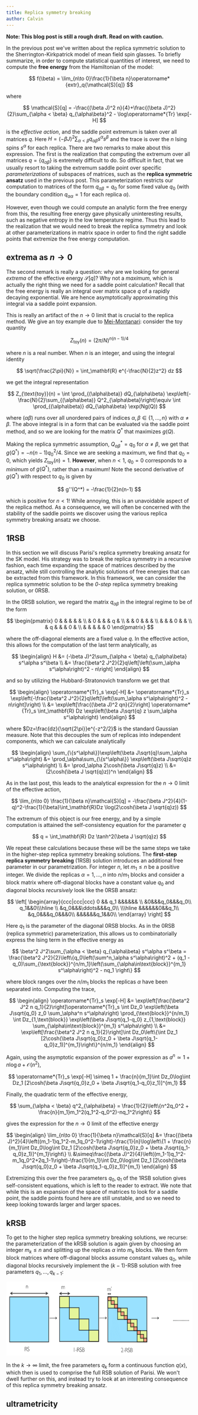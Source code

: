 ```yaml
---
title: Replica symmetry breaking
author: Calvin
---
```


**Note: This blog post is still a rough draft. Read on with caution.**


In the previous post we've written about the replica symmetric solution to the Sherrington-Kirkpatrick model of mean field spin glasses. To briefly summarize, in order to compute statistical quantities of interest, we need to compute the **free energy** from the Hamiltonian of the model:

$$ f(\beta) = \lim_{n\to 0}\frac{1}{\beta n}\operatorname*{extr}_q{\mathcal{S}[q]} $$

where

$$ \mathcal{S}[q] = -\frac{(\beta J)^2 n}{4}+\frac{(\beta J)^2}{2}\sum_{\alpha < \beta} q_{\alpha\beta}^2 - \log\operatorname*{Tr} \exp[-H] $$

is the *effective action*, and the saddle point extremum is taken over all matrices $q$. Here $H=(-\beta J)^2\sum_{\alpha < \beta} q_{\alpha\beta} s^\alpha s^\beta$ and the trace is over the $n$ Ising spins $s^\alpha$ for each replica. There are two remarks to make about this expression. The first is the realization that computing the extremum over all matrices $q=\{q_{\alpha\beta}\}$ is extremely difficult to do. So difficult in fact, that we usually resort to taking the extremum saddle point over specific *parameterizations* of subspaces of matrices, such as the **replica symmetric ansatz** used in the previous post. This parameterization restricts our computation to matrices of the form $q_{\alpha\beta}=q_0$ for some fixed value $q_0$ (with the boundary condition $q_{\alpha\alpha}=1$ for each replica $\alpha$).

However, even though we could compute an analytic form the free energy from this, the resulting free energy gave physically uninteresting results, such as negative entropy in the low temperature regime. Thus this lead to the realization that we would need to break the replica symmetry and look at other parameterizations in matrix space in order to find the right saddle points that extremize the free energy computation.


## extrema as $n\to 0$

The second remark is really a question: why are we looking for general *extrema* of the effective energy $\mathcal{S}[q]$? Why not a *maximum*, which is actually the right thing we need for a saddle point calculation? Recall that the free energy is really an integral over matrix space $q$ of a rapidly decaying exponential. We are hence asymptotically approximating this integral via a saddle point expansion. 

This is really an artifact of the $n\to 0$ limit that is crucial to the replica method. We give an toy example due to [Mei-Montanari](https://web.stanford.edu/~montanar/RESEARCH/book.html): consider the toy quantity

$$ Z_{\text{toy}}(n)=(2\pi/N)^{n(n-1)/4} $$

where $n$ is a real number. When $n$ is an integer, and using the integral identity

$$ \sqrt{\frac{2\pi}{N}} = \int_\mathbf{R} e^{-\frac{N}{2}z^2} dz $$

we get the integral representation

$$ Z_{\text{toy}}(n) = \int \prod_{(\alpha\beta)} dQ_{\alpha\beta} \exp\left(-\frac{N}{2}\sum_{(\alpha\beta)} Q^2_{\alpha\beta}\right)\equiv \int \prod_{(\alpha\beta)} dQ_{\alpha\beta} \exp(Ng(Q)) $$

where $(\alpha\beta)$ runs over all unordered pairs of indices $\alpha,\beta\in\{1,...,n\}$ with $\alpha\neq\beta$. The above integral is in a form that can be evaluated via the saddle point method, and so we are looking for the matrix $Q^*$ that maximizes $g(Q)$. 

Making the replica symmetric assumption, $Q^*_{\alpha\beta}=q_0$ for $\alpha\neq\beta$, we get that $g(Q^*)=-n(n-1)q_0^2/4$. Since we are seeking a maximum, we find that $q_0=0$, which yields $Z_{\text{toy}}(n)=1$. **However**, when $n < 1$, $q_0=0$ corresponds to a *minimum* of $g(Q^*)$, rather than a maximum! Note the second derivative of $g(Q^*)$ with respect to $q_0$ is given by

$$ g''(Q^*) = -\frac{1}{2}n(n-1) $$

which is positive for $n<1$! While annoying, this is an unavoidable aspect of the replica method. As a consequence, we will often be concerned with the stability of the saddle points we discover using the various replica symmetry breaking ansatz we choose.


## 1RSB

In this section we will discuss Parisi's replica symmetry breaking ansatz for the SK model. His strategy was to break the replica symmetry in a recursive fashion, each time expanding the space of matrices described by the ansatz, while still controlling the analytic solutions of free energies that can be extracted from this framework. In this framework, we can consider the replica symmetric solution to be the *0-step* replica symmetry breaking solution, or 0RSB.

In the 0RSB solution, we regard the matrix $q_{\alpha\beta}$ in the integral regime to be of the form

$$
\begin{pmatrix}
0 &   &   &  &   &   \\
  & 0 &   &  & q &   \\
  &   & 0 &  &   &   \\
  & & & 0 & & \\
  & q & & & 0 & \\
  & & & & & 0
\end{pmatrix}
$$

where the off-diagonal elements are a fixed value $q$. In the effective action, this allows for the computation of the last term analytically, as

$$
\begin{align}
H &= (-\beta J)^2\sum_{\alpha < \beta} q_{\alpha\beta} s^\alpha s^\beta \\
&= \frac{\beta^2 J^2}{2}q\left[\left(\sum_\alpha s^\alpha\right)^2 - n\right]
\end{align}
$$

and so by utilizing the Hubbard-Stratonovich transform we get that

$$
\begin{align}
\operatorname*{Tr}_s \exp[-H]
&= \operatorname*{Tr}_s \exp\left(-\frac{\beta^2 J^2}{2}q\left[\left(\sum_\alpha s^\alpha\right)^2 - n\right]\right) \\
&= \exp\left[\frac{(\beta J)^2 qn}{2}\right] \operatorname*{Tr}_s \int_\mathbf{R} Dz \exp\left(\beta J\sqrt{q} z \sum_\alpha s^\alpha\right)
\end{align}
$$

where $Dz=\frac{dz}{\sqrt{2\pi}}e^{-z^2/2}$ is the standard Gaussian measure. Note that this decouples the sum of replicas into independent components, which we can calculate analytically

$$
\begin{align}
\sum_{\{s^\alpha\}}\exp\left(\beta J\sqrt{q}\sum_\alpha s^\alpha\right)
&= \prod_\alpha\sum_{\{s^\alpha\}} \exp\left(\beta J\sqrt{q}z s^\alpha\right) \\
&= \prod_\alpha 2\cosh(\beta J\sqrt{q}z) \\
&= (2\cosh(\beta J \sqrt{q}z))^n
\end{align}
$$

As in the last post, this leads to the analytical expression for the $n\to 0$ limit of the effective action,

$$ \lim_{n\to 0} \frac{1}{\beta n}\mathcal{S}[q] =
-\frac{\beta J^2}{4}(1-q)^2-\frac{1}{\beta}\int_\mathbf{R}Dz \log(2\cosh(\beta J \sqrt{q}z))
$$

The extremum of this object is our free energy, and by a simple computation is attained the self-consistency equation for the parameter $q$

$$ q = \int_\mathbf{R} Dz \tanh^2(\beta J \sqrt{q}z) $$

We repeat these calculations because these will be the same steps we take in the higher-step replica symmetry breaking solutions. The **first-step replica symmetry breaking** (1RSB) solution introduces an additional free parameter in our parametrization. For integer $n$, let $m_1\le n$ be a positive integer. We divide the replicas $\alpha=1,...,n$ into $n/m_1$ blocks and consider a block matrix where off-diagonal blocks have a constant value $q_0$ and diagonal blocks *recursively* look like the 0RSB ansatz:

$$
\left[
\begin{array}{ccc|ccc|ccc}
0 && q_1 &&&&&& \\
&0&&&q_0&&&q_0\\
q_1&&0\\\hline
\\
&q_0&&&\ddots&&&q_0\\
\\\hline
&&&&&&0&&q_1\\
&q_0&&&q_0&&&0\\
&&&&&&q_1&&0\\
\end{array}
\right]
$$

Here $q_1$ is the parameter of the diagonal 0RSB blocks. As in the 0RSB (replica symmetric) parameterization, this allows us to combinatorially express the Ising term in the effective energy as

$$
\beta^2 J^2\sum_{\alpha < \beta} q_{\alpha\beta} s^\alpha s^\beta
= \frac{\beta^2 J^2}{2}\left\{q_0\left(\sum^n_\alpha s^\alpha\right)^2 + (q_1 - q_0)\sum_{\text{block}}^{n/m_1}\left(\sum_{\alpha\in\text{block}}^{m_1} s^\alpha\right)^2   - nq_1 \right\}
$$

where $\text{block}$ ranges over the $n/m_1$ blocks the replicas $\alpha$ have been separated into. Computing the trace,

$$
\begin{align}
\operatorname*{Tr}_s \exp[-H]
&= \exp\left[\frac{\beta^2 J^2 n q_1}{2}\right]\operatorname*{Tr}_s
\int Dz_0 \exp\left(\beta J\sqrt{q_0} z_0 \sum_\alpha^n s^\alpha\right)
\prod_{\text{block}}^{n/m_1} \int Dz_{1,\text{block}} \exp\left(\beta J\sqrt{q_1-q_0} z_{1,\text{block}} \sum_{\alpha\in\text{block}}^{m_1} s^\alpha\right) \\
&= \exp\left[\frac{\beta^2 J^2 n q_1}{2}\right]\int Dz_0\left\{\int Dz_1 [2\cosh(\beta J\sqrt{q_0}z_0 + \beta J\sqrt{q_1-q_0}z_1)]^{m_1}\right\}^{n/m_1}
\end{align}
$$

Again, using the asymptotic expansion of the power expression as $a^n\simeq 1 + n\log{a}+\mathcal{O}(n^2)$,

$$
\operatorname*{Tr}_s \exp[-H] \simeq 1 + \frac{n}{m_1}\int Dz_0\log\int Dz_1 [2\cosh(\beta J\sqrt{q_0}z_0 + \beta J\sqrt{q_1-q_0}z_1)]^{m_1}
$$

Finally, the quadratic term of the effective energy,

$$
\sum_{\alpha < \beta} q^2_{\alpha\beta} = \frac{1}{2}\left\{n^2q_0^2 + \frac{n}{m_1}m_1^2(q_1^2-q_0^2)-nq_1^2\right\}
$$

gives the expression for the $n\to 0$ limit of the effective energy

$$ 
\begin{align}
\lim_{n\to 0} \frac{1}{\beta n}\mathcal{S}[q] 
&= \frac{(\beta J)^2}{4}\left((m_1-1)q_1^2-m_1q_0^2-1\right)-\frac{1}{n}\log\left\{1 + \frac{n}{m_1}\int Dz_0\log\int Dz_1 [2\cosh(\beta J\sqrt{q_0}z_0 + \beta J\sqrt{q_1-q_0}z_1)]^{m_1}\right\} \\
&\simeq\frac{(\beta J)^2}{4}\left((m_1-1)q_1^2-m_1q_0^2+2q_1-1\right)-\frac{1}{m_1}\int Dz_0\log\int Dz_1 [2\cosh(\beta J\sqrt{q_0}z_0 + \beta J\sqrt{q_1-q_0}z_1)]^{m_1}
\end{align}
$$

Extremizing this over the free parameters $q_0, q_1$ of the 1RSB solution gives self-consistent equations, which is left to the reader to extract. We note that while this is an expansion of the space of matrices to look for a saddle point, the saddle points found here are still unstable, and so we need to keep looking towards larger and larger spaces.


## kRSB

To get to the higher step replica symmetry breaking solutions, we recurse: the parameterization of the kRSB solution is again given by choosing an integer $m_k\le n$ and splitting up the replicas $\alpha$ into $m_k$ blocks. We then form block matrices where off-diagonal blocks assume constant values $q_0$, while diagonal blocks recursively implement the $(k-1)$-RSB solution with free parameters $q_1,...,q_{k-1}$:

<p align="center">
  <img width="700" height="200" src="../images/2rsb.png">
</p>

In the $k\to\infty$ limit, the free parameters $q_k$ form a continuous function $q(x)$, which then is used to comprise the full RSB solution of Parisi. We won't dwell further on this, and instead try to look at an interesting consequence of this replica symmetry breaking ansatz.


## ultrametricity

